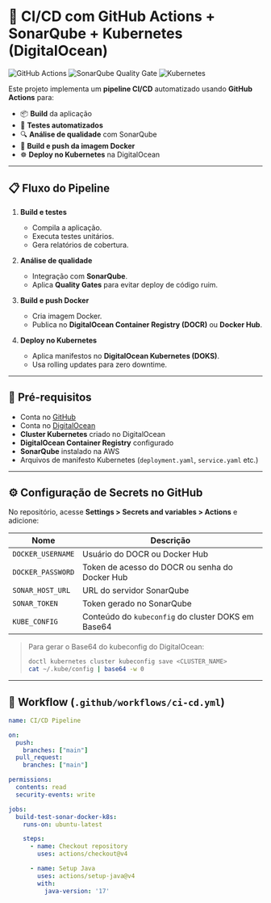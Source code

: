 # 🚀 CI/CD com GitHub Actions + SonarQube + Kubernetes (DigitalOcean)

![GitHub Actions](https://img.shields.io/github/actions/workflow/status/usuario/repositorio/ci-cd.yml?branch=main&label=CI/CD)
![SonarQube Quality Gate](https://img.shields.io/badge/SonarQube-Quality%20Gate-blue)
![Kubernetes](https://img.shields.io/badge/Kubernetes-DigitalOcean-blue)

Este projeto implementa um **pipeline CI/CD** automatizado usando **GitHub Actions** para:

- 📦 **Build** da aplicação
- 🧪 **Testes automatizados**
- 🔍 **Análise de qualidade** com SonarQube
- 🐳 **Build e push da imagem Docker**
- ☸️ **Deploy no Kubernetes** na DigitalOcean

---

## 📋 Fluxo do Pipeline

1. **Build e testes**
   - Compila a aplicação.
   - Executa testes unitários.
   - Gera relatórios de cobertura.

2. **Análise de qualidade**
   - Integração com **SonarQube**.
   - Aplica **Quality Gates** para evitar deploy de código ruim.

3. **Build e push Docker**
   - Cria imagem Docker.
   - Publica no **DigitalOcean Container Registry (DOCR)** ou **Docker Hub**.

4. **Deploy no Kubernetes**
   - Aplica manifestos no **DigitalOcean Kubernetes (DOKS)**.
   - Usa rolling updates para zero downtime.

---

## 🔑 Pré-requisitos

- Conta no [GitHub](https://github.com)
- Conta no [DigitalOcean](https://www.digitalocean.com/)
- **Cluster Kubernetes** criado no DigitalOcean
- **DigitalOcean Container Registry** configurado
- **SonarQube** instalado na AWS
- Arquivos de manifesto Kubernetes (`deployment.yaml`, `service.yaml` etc.)

---

## ⚙️ Configuração de Secrets no GitHub

No repositório, acesse **Settings > Secrets and variables > Actions** e adicione:

| Nome                  | Descrição                                                                 |
|-----------------------|---------------------------------------------------------------------------|
| `DOCKER_USERNAME`     | Usuário do DOCR ou Docker Hub                                             |
| `DOCKER_PASSWORD`     | Token de acesso do DOCR ou senha do Docker Hub                            |
| `SONAR_HOST_URL`      | URL do servidor SonarQube                                                 |
| `SONAR_TOKEN`         | Token gerado no SonarQube                                                 |
| `KUBE_CONFIG`         | Conteúdo do `kubeconfig` do cluster DOKS em Base64                        |

> Para gerar o Base64 do kubeconfig do DigitalOcean:  
> ```bash
> doctl kubernetes cluster kubeconfig save <CLUSTER_NAME>
> cat ~/.kube/config | base64 -w 0
> ```

---

## 📄 Workflow (`.github/workflows/ci-cd.yml`)

```yaml
name: CI/CD Pipeline

on:
  push:
    branches: ["main"]
  pull_request:
    branches: ["main"]

permissions:
  contents: read
  security-events: write

jobs:
  build-test-sonar-docker-k8s:
    runs-on: ubuntu-latest

    steps:
      - name: Checkout repository
        uses: actions/checkout@v4

      - name: Setup Java
        uses: actions/setup-java@v4
        with:
          java-version: '17'
